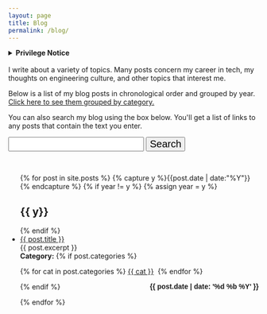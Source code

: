 ```yaml
---
layout: page
title: Blog
permalink: /blog/
---
```


<details>
  <summary><B>Privilege Notice</B></summary>
  
I have a background of privilege that has created the lens through which I see and write about my life experiences. This background provides importnat context for interpreting my writing. Some items in my portfolio of privilege include:
<br>
<ul>
<li>I was born in the United States of America.</li>
<li>I have no physcial or mental disabilities.</li>
<li>I was raised in a two-parent home.</li>
<li>I was raised in a middle class house.</li>
<li>I am a cis-gendered man.</li>
<li>I have great credit and no criminal record.</li>
</ul>

I share this in hopes that it helps readers understand the ways in which my posts may or may not apply to their lives.
<br>

<hr>
<br>  
</details>
<br>
I write about a variety of topics. Many posts concern my career in tech, my thoughts on engineering culture, and other topics that interest me.

Below is a list of my blog posts in chronological order and grouped by year. [Click here to see them grouped by category.](/categories/)

You can also search my blog using the box below. You'll get a list of links to any posts that contain the text you enter.

<!---
Create the search box and search button.
-->

<form action="get" id="site_search">
<left>
  <input style="font-size:20px;" type="text" id="search_box">
  <input style="font-size:20px;" type="submit" value="Search">
</left>
</form>
<br>

<ul id="search_results"></ul>

<script src="/js/lunr.min.js"></script>
<script src="https://ajax.googleapis.com/ajax/libs/jquery/1.11.3/jquery.min.js"></script>
<script src="/js/search.js"></script>

<!---
List blog posts grouped by year.
-->

<ul id="archive">
{% for post in site.posts %}
  {% capture y %}{{post.date | date:"%Y"}}{% endcapture %}
  {% if year != y %}
    {% assign year = y %}
    <h2 class="blogyear">{{ y}}</h2>
  {% endif %}
<li class="archiveposturl"><span><a href="{{ site.url }}{{ post.url }}" title="{{ post.title }}">{{ post.title }}</a></span><br/> {{ post.excerpt }} <br/>
<span class = "postlower"> 
<strong>Category:</strong>  {% if post.categories %}
 
  {% for cat in post.categories %}
  <a href="/categories/#{{ cat }}" title="{{ cat }}">{{ cat }}</a>&nbsp;
  {% endfor %}

{% endif %} <!-- {{ post.categories | first }} -->
<strong style="font-size:100%; font-family: 'Titillium Web', sans-serif; float:right">{{ post.date | date: '%d %b %Y' }}</strong>
</span>

</li>
{% endfor %}
</ul>

<!-- {{ post.date | date: '%m %d, %Y' }} -->
